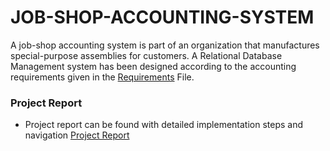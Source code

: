 # JOB-SHOP-ACCOUNTING-SYSTEM

A job-shop accounting system is part of an organization that manufactures special-purpose assemblies for customers. 
A Relational Database Management system has been designed according to the accounting requirements given in the [Requirements](./Project_Requirements.pdf) File.

### Project Report
  * Project report can be found with detailed implementation steps and navigation [Project Report](./DB_REPORT.pdf)
